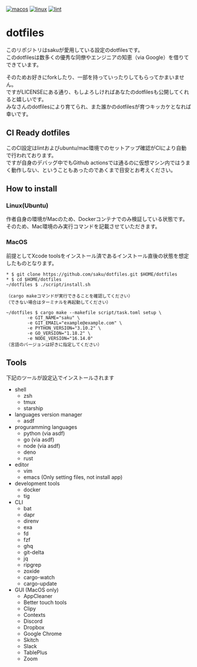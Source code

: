 [![macos](https://github.com/saku/dotfiles/actions/workflows/macos.yml/badge.svg)](https://github.com/saku/dotfiles/actions/workflows/macos.yml)
[![linux](https://github.com/saku/dotfiles/actions/workflows/linux.yml/badge.svg)](https://github.com/saku/dotfiles/actions/workflows/linux.yml)
[![lint](https://github.com/saku/dotfiles/actions/workflows/lint.yml/badge.svg)](https://github.com/saku/dotfiles/actions/workflows/lint.yml)

# dotfiles
このリポジトリはsakuが愛用している設定のdotfilesです。  
このdotfilesは数多くの優秀な同僚やエンジニアの知恵（via Google）を借りてできています。

そのためお好きにforkしたり、一部を持っていったりしてもらってかまいません。  
ですがLICENSEにある通り、もしよろしければあなたのdotfilesも公開してくれると嬉しいです。  
みなさんのdotfilesにより育てられ、また誰かのdotfilesが育つキッカケとなれば幸いです。

## CI Ready dotfiles
このCI設定はlintおよびubuntu/mac環境でのセットアップ確認がCIにより自動で行われております。  
ですが自身のデバッグ中でもGithub actionsでは通るのに仮想マシン内ではうまく動作しない、ということもあったのであくまで目安とお考えください。

## How to install
### Linux(Ubuntu)
作者自身の環境がMacのため、Dockerコンテナでのみ検証している状態です。  
そのため、Mac環境のみ実行コマンドを記載させていただきます。

### MacOS
前提としてXcode toolsをインストール済であるインストール直後の状態を想定したものとなります。

```shell
* $ git clone https://github.com/saku/dotfiles.git $HOME/dotfiles
* $ cd $HOME/dotfiles
~/dotfiles $ ./script/install.sh

（cargo makeコマンドが実行できることを確認してください）
（できない場合はターミナルを再起動してください）

~/dotfiles $ cargo make --makefile script/task.toml setup \
        -e GIT_NAME="saku" \
        -e GIT_EMAIL="example@example.com" \
        -e PYTHON_VERSION="3.10.2" \
        -e GO_VERSION="1.18.2" \
        -e NODE_VERSION="16.14.0"
（言語のバージョンは好きに指定してください）
```

## Tools
下記のツールが設定込でインストールされます

- shell
  - zsh
  - tmux
  - starship
- languages version manager
  - asdf
- proguramming languages
  - python (via asdf)
  - go (via asdf)
  - node (via asdf)
  - deno
  - rust
- editor
  - vim
  - emacs (Only setting files, not install app)
- development tools
  - docker
  - tig
- CLI
  - bat
  - dapr
  - direnv
  - exa
  - fd
  - fzf
  - ghq
  - git-delta
  - jq
  - ripgrep
  - zoxide
  - cargo-watch
  - cargo-update
- GUI (MacOS only)
  - AppCleaner
  - Better touch tools
  - Clipy
  - Contexts
  - Discord
  - Dropbox
  - Google Chrome
  - Skitch
  - Slack
  - TablePlus
  - Zoom
